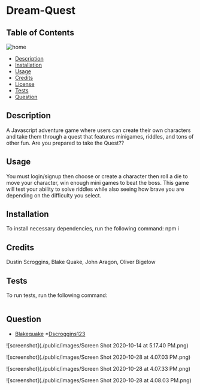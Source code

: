# Dream-Quest
## Table of Contents 
![home]()
 
 * [Description](#Description)
 * [Installation](#Installation)
 * [Usage](#Usage)
 * [Credits](#Credits)
 * [License](#License)
 * [Tests](#Tests)
 * [Question](#Question)

## Description 
A Javascript adventure game where users can create their own characters and take them through a quest that features minigames, riddles, and tons of other fun. Are you prepared to take the Quest??

## Usage
You must login/signup then choose or create a character then roll a die to move your character, win enough mini games to beat the boss. This game will test your ability to solve riddles while also seeing how brave you are depending on the difficulty you select.
## Installation
 To install necessary dependencies, run the following command: npm i

## Credits
Dustin Scroggins, Blake Quake, John Aragon, Oliver Bigelow
## Tests
To run tests, run the following command:
```npm test
```
## Question
 * [Blakequake](https://github.com/Blakequake)
 *[Dscroggins123](https://github.com/Dscroggins123)
 
![screenshot](./public/images/Screen Shot 2020-10-14 at 5.17.40 PM.png)

![screenshot](./public/images/Screen Shot 2020-10-28 at 4.07.03 PM.png)

![screenshot](./public/images/Screen Shot 2020-10-28 at 4.07.33 PM.png)

![screenshot](./public/images/Screen Shot 2020-10-28 at 4.08.03 PM.png)



